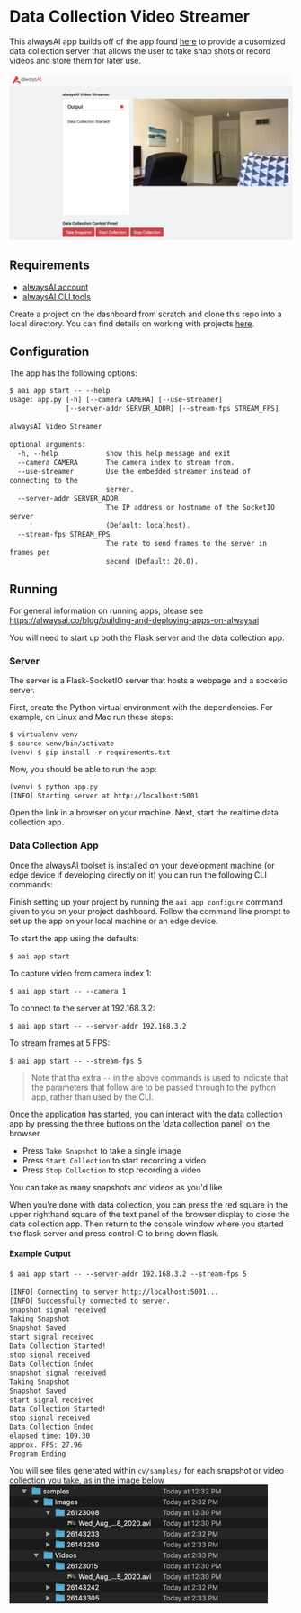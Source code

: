 # Data Collection Video Streamer
This alwaysAI app builds off of the app found [here](https://github.com/alwaysai/video-streamer) to provide a cusomized data collection server that allows the user to take snap shots or record videos and store them for later use.

![image](browser_output.png)

## Requirements
- [alwaysAI account](https://alwaysai.co/auth?register=true)
- [alwaysAI CLI tools](https://dashboard.alwaysai.co/docs/getting_started/development_computer_setup.html)

Create a project on the dashboard from scratch and clone this repo into a local directory. You can find details on working with projects [here](https://alwaysai.co/docs/getting_started/working_with_projects.html).

## Configuration

The app has the following options:

```
$ aai app start -- --help
usage: app.py [-h] [--camera CAMERA] [--use-streamer]
              [--server-addr SERVER_ADDR] [--stream-fps STREAM_FPS]

alwaysAI Video Streamer

optional arguments:
  -h, --help            show this help message and exit
  --camera CAMERA       The camera index to stream from.
  --use-streamer        Use the embedded streamer instead of connecting to the
                        server.
  --server-addr SERVER_ADDR
                        The IP address or hostname of the SocketIO server
                        (Default: localhost).
  --stream-fps STREAM_FPS
                        The rate to send frames to the server in frames per
                        second (Default: 20.0).
```

## Running
For general information on running apps, please see https://alwaysai.co/blog/building-and-deploying-apps-on-alwaysai 

You will need to start up both the Flask server and the data collection app.

### Server
The server is a Flask-SocketIO server that hosts a webpage and a socketio server.

First, create the Python virtual environment with the dependencies. For example, on Linux and Mac run these steps:

```
$ virtualenv venv
$ source venv/bin/activate
(venv) $ pip install -r requirements.txt
```

Now, you should be able to run the app:

```
(venv) $ python app.py
[INFO] Starting server at http://localhost:5001
```

Open the link in a browser on your machine. Next, start the realtime data collection app.


### Data Collection App
Once the alwaysAI toolset is installed on your development machine (or edge device if developing directly on it) you can run the following CLI commands:

Finish setting up your project by running the `aai app configure` command given to you on your project dashboard. Follow the command line prompt to set up the app on your local machine or an edge device.

To start the app using the defaults:

`$ aai app start`

To capture video from camera index 1:

`$ aai app start -- --camera 1`

To connect to the server at 192.168.3.2:

`$ aai app start -- --server-addr 192.168.3.2`

To stream frames at 5 FPS:

`$ aai app start -- --stream-fps 5`

> Note that tha extra `--` in the above commands is used to indicate that the parameters that follow are to be passed through to the python app, rather than used by the CLI.

Once the application has started, you can interact with the data collection app by pressing the three buttons on the 'data collection panel' on the browser.
- Press `Take Snapshot` to take a single image
- Press `Start Collection` to start recording a video
- Press `Stop Collection` to stop recording a video

You can take as many snapshots and videos as you'd like

When you're done with data collection, you can press the red square in the upper righthand square of the text panel of the browser display to close the data collection app. Then return to the console window where you started the flask server and press control-C to bring down flask.

#### Example Output

```
$ aai app start -- --server-addr 192.168.3.2 --stream-fps 5

[INFO] Connecting to server http://localhost:5001...
[INFO] Successfully connected to server.
snapshot signal received
Taking Snapshot
Snapshot Saved
start signal received
Data Collection Started!
stop signal received
Data Collection Ended
snapshot signal received
Taking Snapshot
Snapshot Saved
start signal received
Data Collection Started!
stop signal received
Data Collection Ended
elapsed time: 109.30
approx. FPS: 27.96
Program Ending
```
You will see files generated within `cv/samples/` for each snapshot or video collection you take, as in the image below
![image](folder_output.png)